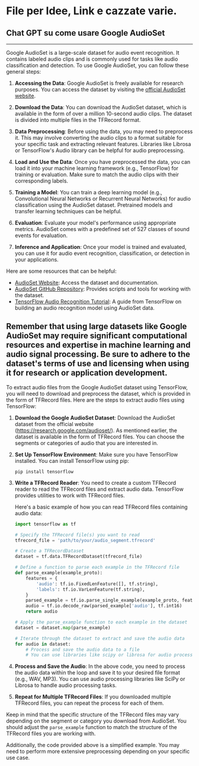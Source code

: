 # File per Idee, Link e cazzate varie. 

## Chat GPT su come usare Google AudioSet

---

 Google AudioSet is a large-scale dataset for audio event recognition. It contains labeled audio clips and is commonly used for tasks like audio classification and detection. To use Google AudioSet, you can follow these general steps:

1. **Accessing the Data**:
   Google AudioSet is freely available for research purposes. You can access the dataset by visiting the [official AudioSet website](https://research.google.com/audioset/).

2. **Download the Data**:
   You can download the AudioSet dataset, which is available in the form of over a million 10-second audio clips. The dataset is divided into multiple files in the TFRecord format.

3. **Data Preprocessing**:
   Before using the data, you may need to preprocess it. This may involve converting the audio clips to a format suitable for your specific task and extracting relevant features. Libraries like Librosa or TensorFlow's Audio library can be helpful for audio preprocessing.

4. **Load and Use the Data**:
   Once you have preprocessed the data, you can load it into your machine learning framework (e.g., TensorFlow) for training or evaluation. Make sure to match the audio clips with their corresponding labels.

5. **Training a Model**:
   You can train a deep learning model (e.g., Convolutional Neural Networks or Recurrent Neural Networks) for audio classification using the AudioSet dataset. Pretrained models and transfer learning techniques can be helpful.

6. **Evaluation**:
   Evaluate your model's performance using appropriate metrics. AudioSet comes with a predefined set of 527 classes of sound events for evaluation.

7. **Inference and Application**:
   Once your model is trained and evaluated, you can use it for audio event recognition, classification, or detection in your applications.

Here are some resources that can be helpful:

- [AudioSet Website](https://research.google.com/audioset/): Access the dataset and documentation.
- [AudioSet GitHub Repository](https://github.com/qiuqiangkong/audioset): Provides scripts and tools for working with the dataset.
- [TensorFlow Audio Recognition Tutorial](https://www.tensorflow.org/tutorials/audio/simple_audio): A guide from TensorFlow on building an audio recognition model using AudioSet data.

Remember that using large datasets like Google AudioSet may require significant computational resources and expertise in machine learning and audio signal processing. Be sure to adhere to the dataset's terms of use and licensing when using it for research or application development.
---
To extract audio files from the Google AudioSet dataset using TensorFlow, you will need to download and preprocess the dataset, which is provided in the form of TFRecord files. Here are the steps to extract audio files using TensorFlow:

1. **Download the Google AudioSet Dataset**:
   Download the AudioSet dataset from the official website (https://research.google.com/audioset/). As mentioned earlier, the dataset is available in the form of TFRecord files. You can choose the segments or categories of audio that you are interested in.

2. **Set Up TensorFlow Environment**:
   Make sure you have TensorFlow installed. You can install TensorFlow using pip:

   ```
   pip install tensorflow
   ```

3. **Write a TFRecord Reader**:
   You need to create a custom TFRecord reader to read the TFRecord files and extract audio data. TensorFlow provides utilities to work with TFRecord files.

   Here's a basic example of how you can read TFRecord files containing audio data:

   ```python
   import tensorflow as tf

   # Specify the TFRecord file(s) you want to read
   tfrecord_file = 'path/to/your/audio_segment.tfrecord'

   # Create a TFRecordDataset
   dataset = tf.data.TFRecordDataset(tfrecord_file)

   # Define a function to parse each example in the TFRecord file
   def parse_example(example_proto):
       features = {
           'audio': tf.io.FixedLenFeature([], tf.string),
           'labels': tf.io.VarLenFeature(tf.string),
       }
       parsed_example = tf.io.parse_single_example(example_proto, features)
       audio = tf.io.decode_raw(parsed_example['audio'], tf.int16)
       return audio

   # Apply the parse_example function to each example in the dataset
   dataset = dataset.map(parse_example)

   # Iterate through the dataset to extract and save the audio data
   for audio in dataset:
       # Process and save the audio data to a file
       # You can use libraries like scipy or librosa for audio processing
   ```

4. **Process and Save the Audio**:
   In the above code, you need to process the audio data within the loop and save it to your desired file format (e.g., WAV, MP3). You can use audio processing libraries like SciPy or Librosa to handle audio processing tasks.

5. **Repeat for Multiple TFRecord Files**:
   If you downloaded multiple TFRecord files, you can repeat the process for each of them.

Keep in mind that the specific structure of the TFRecord files may vary depending on the segment or category you download from AudioSet. You should adjust the `parse_example` function to match the structure of the TFRecord files you are working with.

Additionally, the code provided above is a simplified example. You may need to perform more extensive preprocessing depending on your specific use case.
